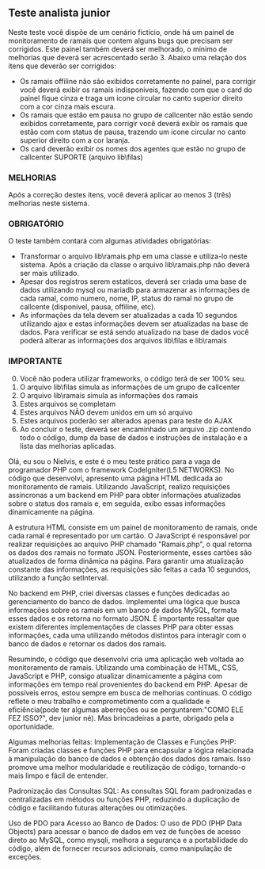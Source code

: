 ## Teste analista junior

Neste teste você dispõe de um cenário fictício, onde há um painel de monitoramento de ramais que contem alguns bugs que precisam ser corrigidos. Este painel também deverá ser melhorado, o minimo de melhorias que deverá ser acrescentado serão 3. Abaixo uma relação dos itens que deverão ser corrigidos:

- Os ramais offiline não são exibidos corretamente no painel, para corrigir você deverá exibir os ramais indisponiveis, fazendo com que o card do painel fique cinza e traga um icone circular no canto superior direito com a cor cinza mais escura. 
- Os ramais que estão em pausa no grupo de callcenter não estão sendo exibidos corretamente, para corrigir você deverá exibir os ramais que estão com com status de pausa, trazendo um icone circular no canto superior direito com a cor laranja.
- Os card deverão exibir os nomes dos agentes que estão no grupo de callcenter SUPORTE (arquivo lib\filas)

### MELHORIAS  
Após a correção destes itens, você deverá aplicar ao menos 3 (três) melhorias neste sistema.

### OBRIGATÓRIO  
O teste também contará com algumas atividades obrigatórias:
- Transformar o arquivo lib\ramais.php em uma classe e utiliza-lo neste sistema. Após a criação da classe o arquivo lib\ramais.php não deverá ser mais utilizado.
- Apesar dos registros serem estaticos, deverá ser criada uma base de dados utilizando mysql ou mariadb para armazenar as informações de cada ramal, como numero, nome, IP,  status do ramal no grupo de callcente (disponivel, pausa, offiline, etc).
- As informações da tela devem ser atualizadas a cada 10 segundos utilizando ajax e estas informações devem ser atualizadas na base de dados. Para verificar se está sendo atualizado na base de dados você poderá alterar as informações dos arquivos  lib\filas e lib\ramais

### IMPORTANTE
0. Você não podera utilizar frameworks, o código terá de ser 100% seu.
1. O arquivo lib\filas simula as informações de um grupo de callcenter  
2. O arquivo lib\ramais simula as informações dos ramais  
3. Estes arquivos se completam  
4. Estes arquivos NÃO devem unidos em um só arquivo  
5. Estes arquivos poderão ser alterados apenas para teste do AJAX  
6. Ao concluir o teste, deverá ser encaminhado um arquivo .zip contendo todo o código, dump da base de dados e instruções de instalação e a lista das melhorias aplicadas.  


>>>>>>>>>>>>>>>>>>>>>>>>>>>>>>>>>>>>>>>>>>>>>>>>>>>>>>>>>>>>>>>>>>>>>>>>>>>>>>>>>>>>>>>>>>>>>>>>>>>>>>>>>>>>>>>>>>
Olá, eu sou o Nielvis, e este é o meu teste prático para a vaga de programador PHP com o framework CodeIgniter(L5 NETWORKS). No código que desenvolvi, apresento uma página HTML dedicada ao monitoramento de ramais. Utilizando JavaScript, realizo requisições assíncronas a um backend em PHP para obter informações atualizadas sobre o status dos ramais e, em seguida, exibo essas informações dinamicamente na página.

A estrutura HTML consiste em um painel de monitoramento de ramais, onde cada ramal é representado por um cartão. O JavaScript é responsável por realizar requisições ao arquivo PHP chamado "Ramais.php", o qual retorna os dados dos ramais no formato JSON. Posteriormente, esses cartões são atualizados de forma dinâmica na página. Para garantir uma atualização constante das informações, as requisições são feitas a cada 10 segundos, utilizando a função setInterval.

No backend em PHP, criei diversas classes e funções dedicadas ao gerenciamento do banco de dados. Implementei uma lógica que busca informações sobre os ramais em um banco de dados MySQL, formata esses dados e os retorna no formato JSON. É importante ressaltar que existem diferentes implementações de classes PHP para obter essas informações, cada uma utilizando métodos distintos para interagir com o banco de dados e retornar os dados dos ramais.

Resumindo, o código que desenvolvi cria uma aplicação web voltada ao monitoramento de ramais. Utilizando uma combinação de HTML, CSS, JavaScript e PHP, consigo atualizar dinamicamente a página com informações em tempo real provenientes do backend em PHP. Apesar de possíveis erros, estou sempre em busca de melhorias contínuas. O código reflete o meu trabalho e comprometimento com a qualidade e eficiência(pode ter algumas aberreções ou se perguntarem:"COMO ELE FEZ ISSO?", dev junior né). Mas brincadeiras a parte, obrigado pela a oportunidade. 

Algumas melhorias feitas: 
Implementação de Classes e Funções PHP:
Foram criadas classes e funções PHP para encapsular a lógica relacionada à manipulação do banco de dados e obtenção dos dados dos ramais. Isso promove uma melhor modularidade e reutilização de código, tornando-o mais limpo e fácil de entender.

Padronização das Consultas SQL:
As consultas SQL foram padronizadas e centralizadas em métodos ou funções PHP, reduzindo a duplicação de código e facilitando futuras alterações ou otimizações.

Uso de PDO para Acesso ao Banco de Dados:
O uso de PDO (PHP Data Objects) para acessar o banco de dados em vez de funções de acesso direto ao MySQL, como mysqli, melhora a segurança e a portabilidade do código, além de fornecer recursos adicionais, como manipulação de exceções.
